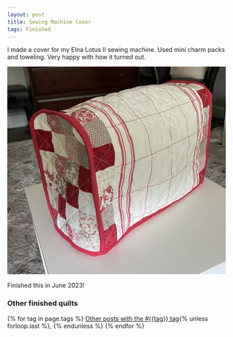 ```yaml
---
layout: post
title: Sewing Machine Cover
tags: Finished
---
```

I made a cover for my Elna Lotus II sewing machine. Used mini charm packs and toweling. Very happy with how it turned out.

![Sewing machine cover in reds and whites. The side and edges are a series of 2 and a half inch squares. The body of the cover is white with red vertical stripes](/images/elna-sewing-machine-cover.jpg)

Finished this in June 2023! 

### Other finished quilts

  {% for tag in page.tags %}
  <a class="post" href="/tag/{{tag}}">Other posts with the #{{tag}} tag</a>{% unless forloop.last %}, {% endunless %}
  {% endfor %}